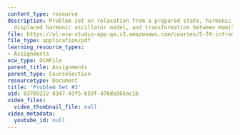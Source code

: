 ```yaml
---
content_type: resource
description: Problem set on relaxation from a prepared state, harmonic oscillators,
  displaced harmonic oscillator model, and transformation between Hamiltonians.
file: https://ol-ocw-studio-app-qa.s3.amazonaws.com/courses/5-74-introductory-quantum-mechanics-ii-spring-2009/83789222834743f5b59f476da566ac1b_MIT5_74s09_pset03.pdf
file_type: application/pdf
learning_resource_types:
- Assignments
ocw_type: OCWFile
parent_title: Assignments
parent_type: CourseSection
resourcetype: Document
title: 'Problem Set #3'
uid: 83789222-8347-43f5-b59f-476da566ac1b
video_files:
  video_thumbnail_file: null
video_metadata:
  youtube_id: null
---
```

